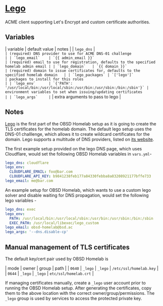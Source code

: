 # [Lego](https://go-acme.github.io/lego/)

ACME client supporting Let's Encrypt and custom certificate authorities.

## Variables

| variable        | default value                                                              | notes                                                                                   |
| `lego_dns`      | ``                                                                         | (required) DNS provider to use for ACME DNS-01 challenge                                |
| `lego_email`    | `{{ admin_email }}`                                                        | (required) email to use for registration, defaults to the specified homelab admin email |
| `lego_domain`   | `{{ domain }}`                                                             | (required) domain to issue certificates for, defaults to the specified homelab domain   |
| `lego_packages` | `['lego']`                                                                 | packages to install for this roles                                                      |
| `lego_env`      | `{'PATH': '/usr/local/bin:/usr/local/sbin:/usr/bin:/usr/sbin:/bin:/sbin'}` | environment variables to set when issuing/updating certificates                         |
| `lego_args`     | ``                                                                         | extra arguments to pass to lego                                                         |

## Notes

[Lego](https://go-acme.github.io/lego/) is the first part of the OBSD Homelab setup as it is going to create the TLS certificates for the homelab domain. The default lego setup uses the DNS-01 challlenge, which allows it to create wildcard certificates for the domain. Lego supports a multitude of DNS providers, listed on [its website](https://go-acme.github.io/lego/dns/).

The first example setup provided on the lego DNS page, which uses Cloudflare, would set the following OBSD Homelab variables in `vars.yml`-

```yml
lego_dns: cloudflare
lego_env:
  CLOUDFLARE_EMAIL: foo@bar.com
  CLOUDFLARE_API_KEY: b9841238feb177a84330febba8a83208921177bffe733
lego_email: me@bar.com
```

An example setup for OBSD Homelab, which wants to use a custom lego solver and disable waiting for DNS propagation, would set the following lego variables -

```yml
lego_dns: exec
lego_env:
  PATH: /usr/local/bin:/usr/local/sbin:/usr/bin:/usr/sbin:/bin:/sbin
  EXEC_PATH: /usr/local/libexec/lego_custom
lego_email: obsd-homelab@bsd.ac
lego_args: '--dns.disable-cp'
```

## Manual management of TLS certificates

The default key/cert pair used by OBSD Homelab is

| mode   | owner   | group   | path                   |
| `0640` | `_lego` | `_lego` | `/etc/ssl/homelab.key` |
| `0644` | `_lego` | `_lego` | `etc/ssl/homelab.crt`  |

If managing certificates manually, create a `_lego` user account prior to running the OBSD Homelab setup. After generating the certificates, copy them to the above location with the correct owner/group/permissions. The `_lego` group is used by services to access the protected private key.
